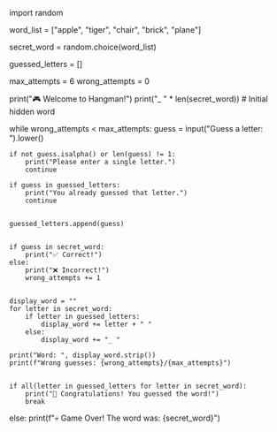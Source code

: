 import random

word_list = ["apple", "tiger", "chair", "brick", "plane"]


secret_word = random.choice(word_list)


guessed_letters = []


max_attempts = 6
wrong_attempts = 0


print("🎮 Welcome to Hangman!")
print("_ " * len(secret_word))  # Initial hidden word


while wrong_attempts < max_attempts:
    guess = input("Guess a letter: ").lower()

  
    if not guess.isalpha() or len(guess) != 1:
        print("Please enter a single letter.")
        continue

    if guess in guessed_letters:
        print("You already guessed that letter.")
        continue

  
    guessed_letters.append(guess)

    
    if guess in secret_word:
        print("✅ Correct!")
    else:
        print("❌ Incorrect!")
        wrong_attempts += 1

    
    display_word = ""
    for letter in secret_word:
        if letter in guessed_letters:
            display_word += letter + " "
        else:
            display_word += "_ "

    print("Word: ", display_word.strip())
    print(f"Wrong guesses: {wrong_attempts}/{max_attempts}")

    
    if all(letter in guessed_letters for letter in secret_word):
        print("🎉 Congratulations! You guessed the word!")
        break
else:
    print(f"💀 Game Over! The word was: {secret_word}")

